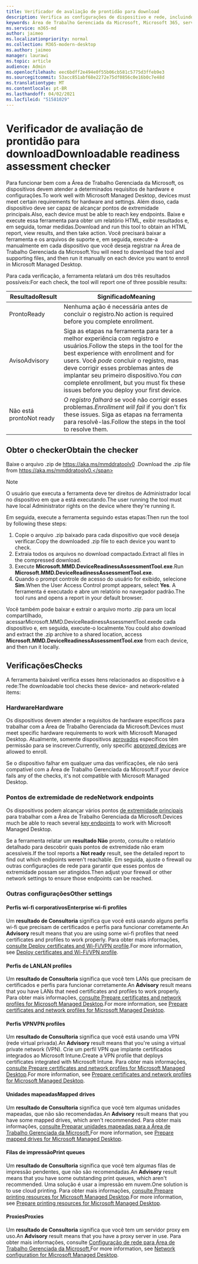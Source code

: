 ```yaml
---
title: Verificador de avaliação de prontidão para download
description: Verifica as configurações de dispositivo e rede, incluindo pontos de extremidade necessários
keywords: Área de Trabalho Gerenciada da Microsoft, Microsoft 365, serviço, documentação
ms.service: m365-md
author: jaimeo
ms.localizationpriority: normal
ms.collection: M365-modern-desktop
ms.author: jaimeo
manager: laurawi
ms.topic: article
audience: Admin
ms.openlocfilehash: eec6bdff2e494e0f55b06cb581c5775d3ffeb9e3
ms.sourcegitcommit: 53acc851abf68e2272e75df0856c0e16b0c7e48d
ms.translationtype: MT
ms.contentlocale: pt-BR
ms.lasthandoff: 04/02/2021
ms.locfileid: "51581029"
---
```

# <a name="downloadable-readiness-assessment-checker"></a><span data-ttu-id="efac3-104">Verificador de avaliação de prontidão para download</span><span class="sxs-lookup"><span data-stu-id="efac3-104">Downloadable readiness assessment checker</span></span>

<span data-ttu-id="efac3-105">Para funcionar bem com a Área de Trabalho Gerenciada da Microsoft, os dispositivos devem atender a determinados requisitos de hardware e configurações.</span><span class="sxs-lookup"><span data-stu-id="efac3-105">To work well with Microsoft Managed Desktop, devices must meet certain requirements for hardware and settings.</span></span> <span data-ttu-id="efac3-106">Além disso, cada dispositivo deve ser capaz de alcançar pontos de extremidade principais.</span><span class="sxs-lookup"><span data-stu-id="efac3-106">Also, each device must be able to reach key endpoints.</span></span> <span data-ttu-id="efac3-107">Baixe e execute essa ferramenta para obter um relatório HTML, exibir resultados e, em seguida, tomar medidas.</span><span class="sxs-lookup"><span data-stu-id="efac3-107">Download and run this tool to obtain an HTML report, view results, and then take action.</span></span> <span data-ttu-id="efac3-108">Você precisará baixar a ferramenta e os arquivos de suporte e, em seguida, execute-a manualmente em cada dispositivo que você deseja registrar na Área de Trabalho Gerenciada da Microsoft.</span><span class="sxs-lookup"><span data-stu-id="efac3-108">You will need to download the tool and supporting files, and then run it manually on each device you want to enroll in Microsoft Managed Desktop.</span></span>

<span data-ttu-id="efac3-109">Para cada verificação, a ferramenta relatará um dos três resultados possíveis:</span><span class="sxs-lookup"><span data-stu-id="efac3-109">For each check, the tool will report one of three possible results:</span></span>


|<span data-ttu-id="efac3-110">Resultado</span><span class="sxs-lookup"><span data-stu-id="efac3-110">Result</span></span>  |<span data-ttu-id="efac3-111">Significado</span><span class="sxs-lookup"><span data-stu-id="efac3-111">Meaning</span></span>  |
|---------|---------|
|<span data-ttu-id="efac3-112">Pronto</span><span class="sxs-lookup"><span data-stu-id="efac3-112">Ready</span></span>     | <span data-ttu-id="efac3-113">Nenhuma ação é necessária antes de concluir o registro.</span><span class="sxs-lookup"><span data-stu-id="efac3-113">No action is required before you complete enrollment.</span></span>        |
|<span data-ttu-id="efac3-114">Aviso</span><span class="sxs-lookup"><span data-stu-id="efac3-114">Advisory</span></span>    | <span data-ttu-id="efac3-115">Siga as etapas na ferramenta para ter a melhor experiência com registro e usuários.</span><span class="sxs-lookup"><span data-stu-id="efac3-115">Follow the steps in the tool for the best experience with enrollment and for users.</span></span> <span data-ttu-id="efac3-116">Você *pode* concluir o registro, mas deve corrigir esses problemas antes de implantar seu primeiro dispositivo.</span><span class="sxs-lookup"><span data-stu-id="efac3-116">You *can* complete enrollment, but you must fix these issues before you deploy your first device.</span></span>        |
|<span data-ttu-id="efac3-117">Não está pronto</span><span class="sxs-lookup"><span data-stu-id="efac3-117">Not ready</span></span> | <span data-ttu-id="efac3-118">*O registro falhará* se você não corrigir esses problemas.</span><span class="sxs-lookup"><span data-stu-id="efac3-118">*Enrollment will fail* if you don't fix these issues.</span></span> <span data-ttu-id="efac3-119">Siga as etapas na ferramenta para resolvê-las.</span><span class="sxs-lookup"><span data-stu-id="efac3-119">Follow the steps in the tool to resolve them.</span></span>        |

## <a name="obtain-the-checker"></a><span data-ttu-id="efac3-120">Obter o checker</span><span class="sxs-lookup"><span data-stu-id="efac3-120">Obtain the checker</span></span>

<span data-ttu-id="efac3-121">Baixe o arquivo .zip de https://aka.ms/mmddratoolv0 .</span><span class="sxs-lookup"><span data-stu-id="efac3-121">Download the .zip file from https://aka.ms/mmddratoolv0.</span></span>

> [!NOTE]
> <span data-ttu-id="efac3-122">O usuário que executa a ferramenta deve ter direitos de Administrador local no dispositivo em que a está executando.</span><span class="sxs-lookup"><span data-stu-id="efac3-122">The user running the tool must have local Administrator rights on the device where they're running it.</span></span>

 <span data-ttu-id="efac3-123">Em seguida, execute a ferramenta seguindo estas etapas:</span><span class="sxs-lookup"><span data-stu-id="efac3-123">Then run the tool by following these steps:</span></span>

1. <span data-ttu-id="efac3-124">Copie o arquivo .zip baixado para cada dispositivo que você deseja verificar.</span><span class="sxs-lookup"><span data-stu-id="efac3-124">Copy the downloaded .zip file to each device you want to check.</span></span>
2. <span data-ttu-id="efac3-125">Extraia todos os arquivos no download compactado.</span><span class="sxs-lookup"><span data-stu-id="efac3-125">Extract all files in the compressed download.</span></span>
3. <span data-ttu-id="efac3-126">Execute **Microsoft.MMD.DeviceReadinessAssessmentTool.exe**.</span><span class="sxs-lookup"><span data-stu-id="efac3-126">Run **Microsoft.MMD.DeviceReadinessAssessmentTool.exe**.</span></span>
4. <span data-ttu-id="efac3-127">Quando o prompt controle de acesso do usuário for exibido, selecione **Sim**.</span><span class="sxs-lookup"><span data-stu-id="efac3-127">When the User Access Control prompt appears, select **Yes**.</span></span> <span data-ttu-id="efac3-128">A ferramenta é executado e abre um relatório no navegador padrão.</span><span class="sxs-lookup"><span data-stu-id="efac3-128">The tool runs and opens a report in your default browser.</span></span>

<span data-ttu-id="efac3-129">Você também pode baixar e extrair o arquivo  morto .zip para um local compartilhado, acessarMicrosoft.MMD.DeviceReadinessAssessmentTool.exede cada dispositivo e, em seguida, execute-o localmente.</span><span class="sxs-lookup"><span data-stu-id="efac3-129">You could also download and extract the .zip archive to a shared location, access **Microsoft.MMD.DeviceReadinessAssessmentTool.exe** from each device, and then run it locally.</span></span>


## <a name="checks"></a><span data-ttu-id="efac3-130">Verificações</span><span class="sxs-lookup"><span data-stu-id="efac3-130">Checks</span></span>

<span data-ttu-id="efac3-131">A ferramenta baixável verifica esses itens relacionados ao dispositivo e à rede:</span><span class="sxs-lookup"><span data-stu-id="efac3-131">The downloadable tool checks these device- and network-related items:</span></span>

### <a name="hardware"></a><span data-ttu-id="efac3-132">Hardware</span><span class="sxs-lookup"><span data-stu-id="efac3-132">Hardware</span></span>

<span data-ttu-id="efac3-133">Os dispositivos devem atender a requisitos de hardware específicos para trabalhar com a Área de Trabalho Gerenciada da Microsoft.</span><span class="sxs-lookup"><span data-stu-id="efac3-133">Devices must meet specific hardware requirements to work with Microsoft Managed Desktop.</span></span> <span data-ttu-id="efac3-134">Atualmente, somente dispositivos [aprovados](../service-description/device-list.md) específicos têm permissão para se inscrever.</span><span class="sxs-lookup"><span data-stu-id="efac3-134">Currently, only specific [approved devices](../service-description/device-list.md) are allowed to enroll.</span></span> 

<span data-ttu-id="efac3-135">Se o dispositivo falhar em qualquer uma das verificações, ele não será compatível com a Área de Trabalho Gerenciada da Microsoft.</span><span class="sxs-lookup"><span data-stu-id="efac3-135">If your device fails any of the checks, it's not compatible with Microsoft Managed Desktop.</span></span>

### <a name="network-endpoints"></a><span data-ttu-id="efac3-136">Pontos de extremidade de rede</span><span class="sxs-lookup"><span data-stu-id="efac3-136">Network endpoints</span></span>

<span data-ttu-id="efac3-137">Os dispositivos podem alcançar vários pontos [de extremidade principais](network.md) para trabalhar com a Área de Trabalho Gerenciada da Microsoft.</span><span class="sxs-lookup"><span data-stu-id="efac3-137">Devices much be able to reach several [key endpoints](network.md) to work with Microsoft Managed Desktop.</span></span>

<span data-ttu-id="efac3-138">Se a ferramenta relatar um **resultado Não** pronto, consulte o relatório detalhado para descobrir quais pontos de extremidade não eram acessíveis.</span><span class="sxs-lookup"><span data-stu-id="efac3-138">If the tool reports a **Not ready** result, see the detailed report to find out which endpoints weren't reachable.</span></span> <span data-ttu-id="efac3-139">Em seguida, ajuste o firewall ou outras configurações de rede para garantir que esses pontos de extremidade possam ser atingidos.</span><span class="sxs-lookup"><span data-stu-id="efac3-139">Then adjust your firewall or other network settings to ensure those endpoints can be reached.</span></span>

### <a name="other-settings"></a><span data-ttu-id="efac3-140">Outras configurações</span><span class="sxs-lookup"><span data-stu-id="efac3-140">Other settings</span></span>

#### <a name="enterprise-wi-fi-profiles"></a><span data-ttu-id="efac3-141">Perfis wi-fi corporativos</span><span class="sxs-lookup"><span data-stu-id="efac3-141">Enterprise wi-fi profiles</span></span>

<span data-ttu-id="efac3-142">Um **resultado de Consultoria** significa que você está usando alguns perfis wi-fi que precisam de certificados e perfis para funcionar corretamente.</span><span class="sxs-lookup"><span data-stu-id="efac3-142">An **Advisory** result means that you are using some wi-fi profiles that need certificates and profiles to work properly.</span></span> <span data-ttu-id="efac3-143">Para obter mais informações, [consulte Deploy certificates and Wi-Fi/VPN profile](certs-wifi-lan.md#deploy-certificates-and-wi-fivpn-profile).</span><span class="sxs-lookup"><span data-stu-id="efac3-143">For more information, see [Deploy certificates and Wi-Fi/VPN profile](certs-wifi-lan.md#deploy-certificates-and-wi-fivpn-profile).</span></span>

#### <a name="lan-profiles"></a><span data-ttu-id="efac3-144">Perfis de LAN</span><span class="sxs-lookup"><span data-stu-id="efac3-144">LAN profiles</span></span>

<span data-ttu-id="efac3-145">Um **resultado de Consultoria** significa que você tem LANs que precisam de certificados e perfis para funcionar corretamente.</span><span class="sxs-lookup"><span data-stu-id="efac3-145">An **Advisory** result means that you have LANs that need certificates and profiles to work properly.</span></span> <span data-ttu-id="efac3-146">Para obter mais informações, [consulte Prepare certificates and network profiles for Microsoft Managed Desktop](certs-wifi-lan.md).</span><span class="sxs-lookup"><span data-stu-id="efac3-146">For more information, see [Prepare certificates and network profiles for Microsoft Managed Desktop](certs-wifi-lan.md).</span></span>

#### <a name="vpn-profiles"></a><span data-ttu-id="efac3-147">Perfis VPN</span><span class="sxs-lookup"><span data-stu-id="efac3-147">VPN profiles</span></span>

<span data-ttu-id="efac3-148">Um **resultado de Consultoria** significa que você está usando uma VPN (rede virtual privada).</span><span class="sxs-lookup"><span data-stu-id="efac3-148">An **Advisory** result means that you're using a virtual private network (VPN).</span></span> <span data-ttu-id="efac3-149">Crie um perfil VPN que implante certificados integrados ao Microsoft Intune.</span><span class="sxs-lookup"><span data-stu-id="efac3-149">Create a VPN profile that deploys certificates integrated with Microsoft Intune.</span></span> <span data-ttu-id="efac3-150">Para obter mais informações, [consulte Prepare certificates and network profiles for Microsoft Managed Desktop](certs-wifi-lan.md).</span><span class="sxs-lookup"><span data-stu-id="efac3-150">For more information, see [Prepare certificates and network profiles for Microsoft Managed Desktop](certs-wifi-lan.md).</span></span>

#### <a name="mapped-drives"></a><span data-ttu-id="efac3-151">Unidades mapeadas</span><span class="sxs-lookup"><span data-stu-id="efac3-151">Mapped drives</span></span>

<span data-ttu-id="efac3-152">Um **resultado de Consultoria** significa que você tem algumas unidades mapeadas, que não são recomendadas.</span><span class="sxs-lookup"><span data-stu-id="efac3-152">An **Advisory** result means that you have some mapped drives, which aren't recommended.</span></span> <span data-ttu-id="efac3-153">Para obter mais informações, [consulte Preparar unidades mapeadas para a Área de Trabalho Gerenciada da Microsoft.](mapped-drives.md)</span><span class="sxs-lookup"><span data-stu-id="efac3-153">For more information, see [Prepare mapped drives for Microsoft Managed Desktop](mapped-drives.md).</span></span>

#### <a name="print-queues"></a><span data-ttu-id="efac3-154">Filas de impressão</span><span class="sxs-lookup"><span data-stu-id="efac3-154">Print queues</span></span>

<span data-ttu-id="efac3-155">Um **resultado de Consultoria** significa que você tem algumas filas de impressão pendentes, que não são recomendadas.</span><span class="sxs-lookup"><span data-stu-id="efac3-155">An **Advisory** result means that you have some outstanding print queues, which aren't recommended.</span></span> <span data-ttu-id="efac3-156">Uma solução é usar a impressão em nuvem.</span><span class="sxs-lookup"><span data-stu-id="efac3-156">One solution is to use cloud printing.</span></span> <span data-ttu-id="efac3-157">Para obter mais informações, [consulte Prepare printing resources for Microsoft Managed Desktop](printing.md).</span><span class="sxs-lookup"><span data-stu-id="efac3-157">For more information, see [Prepare printing resources for Microsoft Managed Desktop](printing.md).</span></span>

#### <a name="proxies"></a><span data-ttu-id="efac3-158">Proxies</span><span class="sxs-lookup"><span data-stu-id="efac3-158">Proxies</span></span>

<span data-ttu-id="efac3-159">Um **resultado de Consultoria** significa que você tem um servidor proxy em uso.</span><span class="sxs-lookup"><span data-stu-id="efac3-159">An **Advisory** result means that you have a proxy server in use.</span></span> <span data-ttu-id="efac3-160">Para obter mais informações, consulte [Configuração de rede para Área de Trabalho Gerenciada da Microsoft.](network.md)</span><span class="sxs-lookup"><span data-stu-id="efac3-160">For more information, see [Network configuration for Microsoft Managed Desktop](network.md).</span></span>

